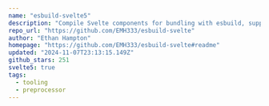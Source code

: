 ```yaml
---
name: "esbuild-svelte5"
description: "Compile Svelte components for bundling with esbuild, supports Svelte 5."
repo_url: "https://github.com/EMH333/esbuild-svelte"
author: "Ethan Hampton"
homepage: "https://github.com/EMH333/esbuild-svelte#readme"
updated: "2024-11-07T23:13:15.149Z"
github_stars: 251
svelte5: true
tags: 
  - tooling
  - preprocessor
---
```

